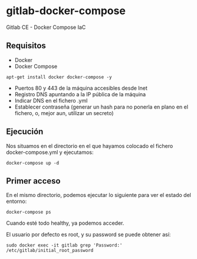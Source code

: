 # gitlab-docker-compose
Gitlab CE - Docker Compose IaC

## Requisitos
- Docker
- Docker Compose
```
apt-get install docker docker-compose -y
```
- Puertos 80 y 443 de la máquina accesibles desde Inet
- Registro DNS apuntando a la IP pública de la máquina
- Indicar DNS en el fichero .yml
- Establecer contraseña (generar un hash para no ponerla en plano en el fichero, o, mejor aun, utilizar un secreto)

## Ejecución

Nos situamos en el directorio en el que hayamos colocado el fichero docker-compose.yml y ejecutamos:
```
docker-compose up -d
```

## Primer acceso

En el mismo directorio, podemos ejecutar lo siguiente para ver el estado del entorno:
```
docker-compose ps
```

Cuando esté todo healthy, ya podemos acceder.

El usuario por defecto es root, y su password se puede obtener así:
```
sudo docker exec -it gitlab grep 'Password:' /etc/gitlab/initial_root_password
```

